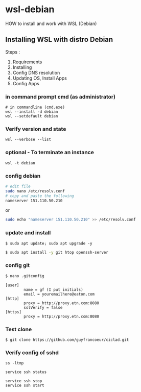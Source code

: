 # wsl-debian
HOW to install and work with WSL (Debian)

## Installing WSL with distro Debian

Steps :
 1. Requirements
 2. Installing
 3. Config DNS resolution
 4. Updating OS, Install Apps
 5. Config Apps

###  in command prompt cmd (as administrator)
```
# in commandline (cmd.exe)
wsl --install -d debian
wsl --setdefault debian
```


### Verify version and state
```
wsl --verbose --list
```

### optional - To terminate an instance
```
wsl -t debian
```

### config debian
```bash
# edit file
sudo nano /etc/resolv.conf
# copy and paste the following
nameserver 151.110.50.210
```

or

```bash
sudo echo "nameserver 151.110.50.210" >> /etc/resolv.conf
```



### update and install
```
$ sudo apt update; sudo apt upgrade -y
```


```bash
$ sudo apt install -y git htop openssh-server
```

### config git
```bash
$ nano .gitconfig
```

```
[user]
        name = gf (I put initials)
        email = youremailhere@eaton.com
[http]
        proxy = http://proxy.etn.com:8080
        sslVerify = false
[https]
        proxy = http://proxy.etn.com:8080
```

### Test clone
```
$ git clone https://github.com/guyfrancoeur/ciclad.git
```

### Verify config of sshd
```
ss -ltmp

service ssh status

service ssh stop
service ssh start
```
